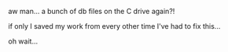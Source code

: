 aw man... a bunch of db files on the C drive again?! 

if only I saved my work from every other time I've had to fix this...

oh wait...
